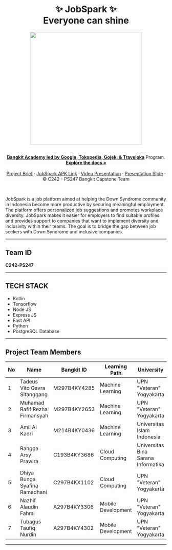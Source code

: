 <br />
<p align="center">
  <h1 align="center">✨ JobSpark ✨<br> Everyone can shine</h1>

  <center>
    <img src='https://storage.googleapis.com/jobspark_public/preview.jpg' style='width : 350px'/>
  </center>
    <br />

  
  <p align="center">
  <a href="https://grow.google/intl/id_id/bangkit/"><strong>Bangkit Academy led by Google, Tokopedia, Gojek, & Traveloka</strong></a>
   Program.
    <br />
    <a href="https://github.com/JobSpark-Everyone-Can-Shine"><strong>Explore the docs »</strong></a>
    <br />
    <br />
    <a href="#">Project Brief</a>
    ·
    <a href=" ">JobSpark APK Link</a>
    ·
    <a href=" ">Video Presentation</a>
    ·
    <a href=" ">Presentation Slide</a>
    ·
    <br />
    © C242 - PS247 Bangkit Capstone Team
  </p>
</p>
<br>

JobSpark is a job platform aimed at helping the Down Syndrome community in Indonesia become more productive by securing meaningful employment. The platform offers personalized job suggestions and promotes workplace diversity. JobSpark makes it easier for employers to find suitable profiles and provides support to companies that want to implement diversity and inclusivity within their teams. The goal is to bridge the gap between job seekers with Down Syndrome and inclusive companies.

---

## Team ID

**C242-PS247**

---

## TECH STACK

- Kotlin
- Tensorflow
- Node JS
- Express JS
- Fast API
- Python
- PostgreSQL Database

---

## Project Team Members

| No  | Name                           | Bangkit ID   | Learning Path      | University                          |
| --- | ------------------------------ | ------------ | ------------------ | ----------------------------------- |
| 1   | Tadeus Vito Gavra Sitanggang   | M297B4KY4285 | Machine Learning   | UPN "Veteran" Yogyakarta            |
| 2   | Muhamad Rafif Rezha Firmansyah | M297B4KY2653 | Machine Learning   | UPN "Veteran" Yogyakarta            |
| 3   | Amil Al Kadri                  | M214B4KY0436 | Machine Learning   | Universitas Islam Indonesia         |
| 4   | Rangga Arsy Prawira            | C193B4KY3686 | Cloud Computing    | Universitas Bina Sarana Informatika |
| 5   | Dhiya Bunga Syafina Ramadhani  | C297B4KX1102 | Cloud Computing    | UPN "Veteran" Yogyakarta            |
| 6   | Nazhif Alaudin Fahmi           | A297B4KY3306 | Mobile Development | UPN "Veteran" Yogyakarta            |
| 7   | Tubagus Taufiq Nurdin          | A297B4KY4302 | Mobile Development | UPN "Veteran" Yogyakarta            |

---


